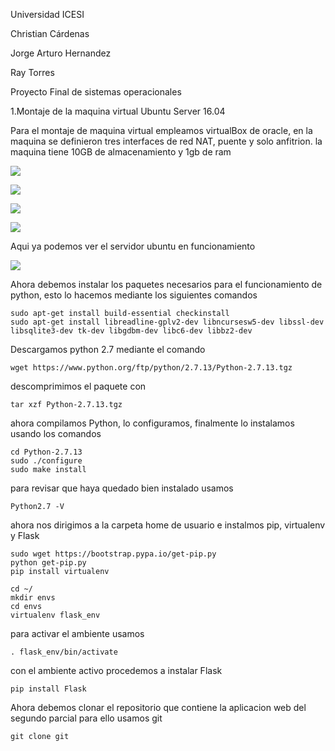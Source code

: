 Universidad ICESI

Christian Cárdenas

Jorge Arturo Hernandez

Ray Torres

Proyecto Final de sistemas operacionales

1.Montaje de la maquina virtual Ubuntu Server 16.04 

Para el montaje de maquina virtual empleamos virtualBox de oracle, en la maquina se definieron tres interfaces de red NAT, 
puente y solo anfitrion. la maquina tiene 10GB de almacenamiento y 1gb de ram

![][1]

![][2]

![][3]

![][4]

Aqui ya podemos ver el servidor ubuntu en funcionamiento


![][5]

Ahora debemos instalar los paquetes necesarios para el funcionamiento de python, esto lo hacemos mediante los siguientes comandos

    sudo apt-get install build-essential checkinstall
    sudo apt-get install libreadline-gplv2-dev libncursesw5-dev libssl-dev libsqlite3-dev tk-dev libgdbm-dev libc6-dev libbz2-dev

Descargamos python 2.7 mediante el comando

    wget https://www.python.org/ftp/python/2.7.13/Python-2.7.13.tgz

descomprimimos el paquete con

    tar xzf Python-2.7.13.tgz
    
ahora compilamos Python, lo configuramos, finalmente lo instalamos usando los comandos

    cd Python-2.7.13
    sudo ./configure
    sudo make install

para revisar que haya quedado bien instalado usamos

    Python2.7 -V
    
ahora nos dirigimos a la carpeta home de usuario e instalmos  pip, virtualenv y Flask

    sudo wget https://bootstrap.pypa.io/get-pip.py
    python get-pip.py
    pip install virtualenv
    
    cd ~/
    mkdir envs
    cd envs
    virtualenv flask_env
    
para activar el ambiente usamos

    . flask_env/bin/activate
  
con el ambiente activo procedemos a instalar Flask

    pip install Flask
    
Ahora debemos clonar el repositorio que contiene la aplicacion web del segundo parcial para ello usamos git

    git clone git
    



  



[1]: images/1.PNG
[2]: images/2.PNG
[3]: images/3.PNG
[4]: images/4.PNG
[5]: images/5.PNG
